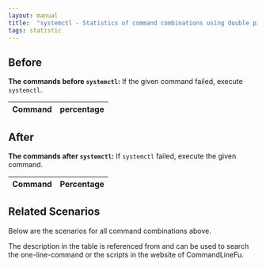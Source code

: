 ```yaml
---
layout: manual
title:  "systemctl - Statistics of command combinations using double pipe"
tags: statistic
---
```


## Before

__The commands before `systemctl`:__ If the given command failed, execute `systemctl`.

| Command | percentage |
|--------|--------|



## After

__The commands after `systemctl`:__ If `systemctl` failed, execute the given command.

| Command | Percentage | 
|-------|--------|



## Related Scenarios

Below are the scenarios for all command combinations above.

The description in the table is referenced from and can be used to search the one-line-command or the scripts in the website of CommandLineFu.





